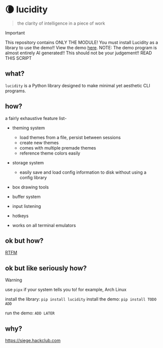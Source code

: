 # 🌘 lucidity

> the clarity of intelligence in a piece of work

> [!IMPORTANT]
> This repository contains ONLY THE MODULE! You must install Lucidity as a library to use the demo!! View the demo [here](https://github.com/qwikster/liminity). NOTE: The demo program is almost entirely AI generated!! This should not be your judgement!! READ THIS SCRIPT


## what?
`lucidity` is a Python library designed to make minimal yet aesthetic CLI programs.

## how?
a fairly exhaustive feature list-
- theming system
    - load themes from a file, persist between sessions
    - create new themes
    - comes with multiple premade themes
    - reference theme colors easily
- storage system
    - easily save and load config information to disk without using a config library
- box drawing tools
- buffer system
- input listening
- hotkeys

- works on all terminal emulators

## ok but how?
[RTFM](TFM.md)

## ok but like seriously how?
> [!WARNING]
> use `pipx` if your system tells you to! for example, Arch Linux

install the library: `pip install lucidity`
install the demo: `pip install TODO ADD`

run the demo: `ADD LATER`

## why?
https://siege.hackclub.com
